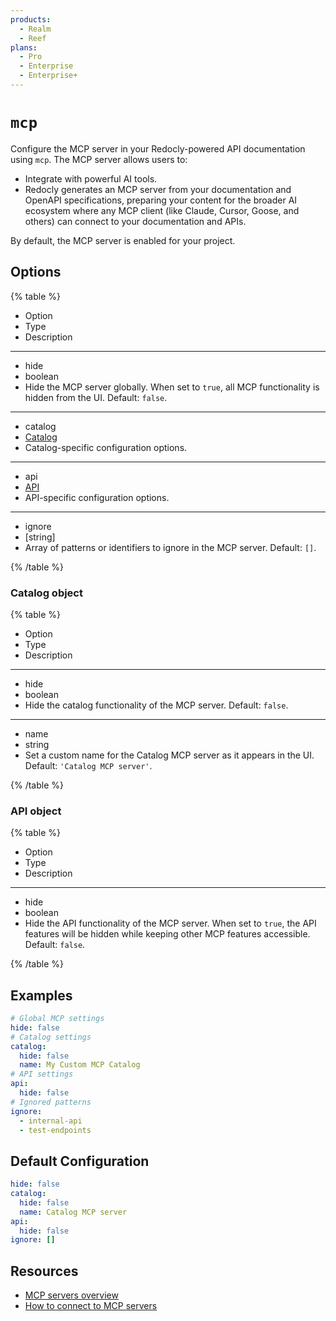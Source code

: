 ```yaml
---
products:
  - Realm
  - Reef
plans:
  - Pro
  - Enterprise
  - Enterprise+
---
```

# `mcp`

Configure the MCP server in your Redocly-powered API documentation using `mcp`. The MCP server allows users to:

- Integrate with powerful AI tools.
- Redocly generates an MCP server from your documentation and OpenAPI specifications, preparing your content for the broader AI ecosystem where any MCP client (like Claude, Cursor, Goose, and others) can connect to your documentation and APIs.

By default, the MCP server is enabled for your project.

## Options

{% table %}

- Option
- Type
- Description

---

- hide
- boolean
- Hide the MCP server globally. When set to `true`, all MCP functionality is hidden from the UI.
  Default: `false`.

---

- catalog
- [Catalog](#catalog-object)
- Catalog-specific configuration options.

---

- api
- [API](#api-object)
- API-specific configuration options.

---

- ignore
- [string]
- Array of patterns or identifiers to ignore in the MCP server.
  Default: `[]`.

{% /table %}

### Catalog object

{% table %}

- Option
- Type
- Description

---

- hide
- boolean
- Hide the catalog functionality of the MCP server.
  Default: `false`.

---

- name
- string
- Set a custom name for the Catalog MCP server as it appears in the UI.
  Default: `'Catalog MCP server'`.

{% /table %}

### API object

{% table %}

- Option
- Type
- Description

---

- hide
- boolean
- Hide the API functionality of the MCP server. When set to `true`, the API features will be hidden while keeping other MCP features accessible.
  Default: `false`.

{% /table %}

## Examples

```yaml
# Global MCP settings
hide: false
# Catalog settings
catalog:
  hide: false
  name: My Custom MCP Catalog
# API settings
api:
  hide: false
# Ignored patterns
ignore:
  - internal-api
  - test-endpoints
```

## Default Configuration

```yaml
hide: false
catalog:
  hide: false
  name: Catalog MCP server
api:
  hide: false
ignore: []
```

## Resources

- [MCP servers overview](../customization/mcp-server/index.md)
- [How to connect to MCP servers](../customization/mcp-server/how-to-connect.md)